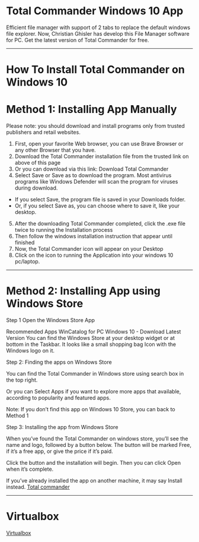 # Total Commander Windows 10 App 
Efficient file manager with support of 2 tabs to replace the default windows file explorer. Now, Christian Ghisler has develop this File Manager software for PC. Get the latest version of Total Commander for free.

---
# How To Install Total Commander on Windows 10
# Method 1: Installing App Manually
Please note: you should download and install programs only from trusted publishers and retail websites.

  1. First, open your favorite Web browser, you can use Brave Browser or any other Browser that you have. 
  2. Download the Total Commander installation file from the trusted link on above of this page
  3. Or you can download via this link: Download Total Commander
  4. Select Save or Save as to download the program. Most antivirus programs like Windows Defender will scan the program for viruses during download.
  * If you select Save, the program file is saved in your Downloads folder.
  * Or, if you select Save as, you can choose where to save it, like your desktop.
  5. After the downloading Total Commander completed, click the .exe file twice to running the Installation process
  6. Then follow the windows installation instruction that appear until finished
  7. Now, the Total Commander icon will appear on your Desktop
  8. Click on the icon to running the Application into your windows 10 pc/laptop.

---

# Method 2: Installing App using Windows Store
  Step 1 Open the Windows Store App

Recommended Apps  WinCatalog for PC Windows 10 - Download Latest Version
You can find the Windows Store at your desktop widget or at bottom in the Taskbar. It looks like a small shopping bag Icon with the Windows logo on it.

Step 2: Finding the apps on Windows Store

You can find the Total Commander in Windows store using search box in the top right.

Or you can Select Apps if you want to explore more apps that available, according to popularity and featured apps.

Note: If you don’t find this app on Windows 10 Store, you can back to Method 1

Step 3: Installing the app from Windows Store

When you’ve found the Total Commander on windows store, you’ll see the name and logo, followed by a button below. The button will be marked Free, if it’s a free app, or give the price if it’s paid.

Click the button and the installation will begin. Then you can click Open when it’s complete.

If you’ve already installed the app on another machine, it may say Install instead.
[Total commander](https://windows-1.com/total-commander-for-pc/)

---
# Virtualbox
[Virtualbox](https://websiteforstudents.com/installing-virtualbox-windows-10/)
